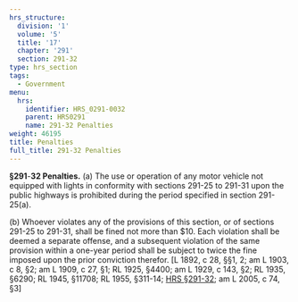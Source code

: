 ```yaml
---
hrs_structure:
  division: '1'
  volume: '5'
  title: '17'
  chapter: '291'
  section: 291-32
type: hrs_section
tags:
  - Government
menu:
  hrs:
    identifier: HRS_0291-0032
    parent: HRS0291
    name: 291-32 Penalties
weight: 46195
title: Penalties
full_title: 291-32 Penalties
---
```

**§291**-**32 Penalties.** (a) The use or operation of any motor vehicle not equipped with lights in conformity with sections 291-25 to 291-31 upon the public highways is prohibited during the period specified in section 291-25(a).

(b) Whoever violates any of the provisions of this section, or of sections 291-25 to 291-31, shall be fined not more than $10\. Each violation shall be deemed a separate offense, and a subsequent violation of the same provision within a one-year period shall be subject to twice the fine imposed upon the prior conviction therefor. [L 1892, c 28, §§1, 2; am L 1903, c 8, §2; am L 1909, c 27, §1; RL 1925, §4400; am L 1929, c 143, §2; RL 1935, §6290; RL 1945, §11708; RL 1955, §311-14; [HRS §291-32](/title-17/chapter-291/section-291-32/); am L 2005, c 74, §3]